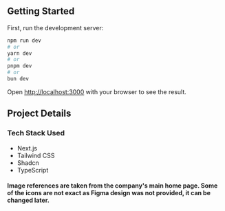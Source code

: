 ## Getting Started

First, run the development server:

```bash
npm run dev
# or
yarn dev
# or
pnpm dev
# or
bun dev
```

Open [http://localhost:3000](http://localhost:3000) with your browser to see the result.


## Project Details

### Tech Stack Used

- Next.js
- Tailwind CSS
- Shadcn
- TypeScript

#### Image references are taken from the company's main home page. Some of the icons are not exact as Figma design was not provided, it can be changed later.



